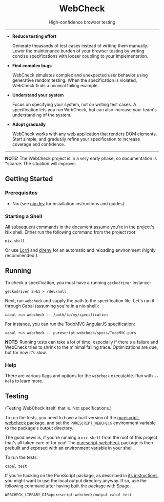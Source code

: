 <div style="text-align: center;">
<h1>WebCheck</h1>
<p>High-confidence browser testing</p>
</div>

<hr>

* **Reduce testing effort**

  Generate thousands of test cases instead of writing them manually. Lower
  the maintenance burden of your browser testing by writing concise
  specifications with looser coupling to your implementation.

* **Find complex bugs**

  WebCheck simulates complex and unexpected user behavior using generative
  random testing. When the specification is violated, WebCheck finds a
  minimal failing example.

* **Understand your system**

  Focus on specifying your system, not on writing test cases. A specification
  lets you run WebCheck, but can also increase your team's understanding of
  the system.

* **Adopt gradually**

  WebCheck works with any web application that renders DOM elements. Start
  simple, and gradually refine your specification to increase coverage and
  confidence.

<hr>

**NOTE:** The WebCheck project is in a very early phase, so documentation is
*scarce.
The situation will improve.

## Getting Started


### Prerequisites

* Nix (see [nix.dev](https://nix.dev/) for installation instructions and guides)

### Starting a Shell

All subsequent commands in the document assume you're in the project's Nix
shell. Either run the following command from the project root:

```
nix-shell
```

Or use [Lorri](https://github.com/target/lorri) and
[direnv](https://direnv.net/) for an automatic and reloading environment
(highly recommended!).

## Running

To check a specification, you must have a running `geckodriver` instance:

```
geckodriver 2>&1 > /dev/null
```

Next, run `webcheck` and supply the path to the specification file. Let's run
it through Cabal (assuming you're in a nix-shell):

```
cabal run webcheck -- /path/to/my/specification
```

For instance, you can run the TodoMVC AngularJS specification:

```
cabal run webcheck -- purescript-webcheck/specs/TodoMVC.purs
```

**NOTE:** Running tests can take a lot of time, especially if there's a
failure and WebCheck tries to shrink to the minimal failing trace.
Optimizations are due, but for now it's _slow_.

### Help

There are various flags and options for the `webcheck` executable. Run with
`--help` to learn more.

## Testing

(Testing WebCheck itself, that is. Not specifications.)

To run the tests, you need to have a built version of the
[purescript-webcheck](purescript-webcheck) package, and set the
`PURESCRIPT_WEBCHECK` environment variable to the package's output
directory.

The good news is, if you're running a `nix-shell` from the root of
this project, that's all taken care of for you! The
[purescript-webcheck](purescript-webcheck) package is then prebuilt and
exposed with an environment variable in your shell.

To run the tests:

```
cabal test
```

If you're hacking on the PureScript package, as described in [its
instructions](purescript-webcheck/README.md), you might want to use the local
output directory anyway. If so, use the following command after having built
the package with Spago.

```
WEBCHECK_LIBRARY_DIR=purescript-webcheck/output cabal test
```
